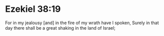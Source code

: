 # Ezekiel 38:19

For in my jealousy [and] in the fire of my wrath have I spoken, Surely in that day there shall be a great shaking in the land of Israel;